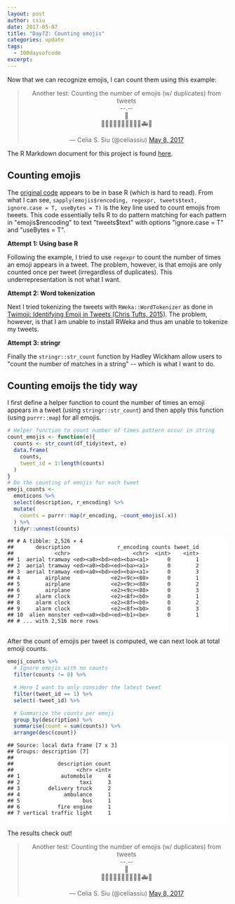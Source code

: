 ```yaml
---
layout: post
author: csiu
date: 2017-05-07
title: "Day72: Counting emojis"
categories: update
tags:
  - 100daysofcode
excerpt:
---
```

<style>
table th, table td {
  padding-bottom: 0.6em;
}
tbody {
  font-family: Menlo, Monaco, Consolas, monospace; font-size:0.6em; padding-bottom: 1em;
}
pre.highlight.whitebackground {
  background-color: #FFF;
}
</style>

Now that we can recognize emojis, I can count them using this example:

<center>
<blockquote class="twitter-tweet" data-lang="en"><p lang="en" dir="ltr">Another test: Counting the number of emojis (w/ duplicates) from tweets <br> --.--<br> 🚦<br> 🚗🚗🚌🚕🚒🚕🚕🚚🚚🚗🚑🚗</p>&mdash; Celia S. Siu (@celiassiu) <a href="https://twitter.com/celiassiu/status/861443380076699648">May 8, 2017</a></blockquote> <script async src="//platform.twitter.com/widgets.js" charset="utf-8"></script>
</center>

The R Markdown document for this project is found [here](https://gist.github.com/csiu/a20433adb05618bbbd9f89b8f75acbdf/3438f2c028670cb07b1735037197bf30e3ddea3a).

## Counting emojis

The [original code](https://prismoji.com/2017/02/06/emoji-data-science-in-r-tutorial/#part2) appears to be in base R (which is hard to read). From what I can see, `sapply(emojis$rencoding, regexpr, tweets$text, ignore.case = T, useBytes = T)` is the key line used to count emojis from tweets. This code essentially tells R to do pattern matching for each pattern in "emojis$rencoding" to text "tweets$text" with options "ignore.case = T" and "useBytes = T".

**Attempt 1: Using base R**

Following the example, I tried to use `regexpr` to count the number of times an emoji appears in a tweet. The problem, however, is that emojis are only counted once per tweet (irregardless of duplicates). This underrepresentation is not what I want.

**Attempt 2: Word tokenization**

Next I tried tokenizing the tweets with `RWeka::WordTokenizer` as done in [Twimoji: Identifying Emoji in Tweets (Chris Tufts, 2015)](http://miningthedetails.com/blog/r/IdentifyEmojiInTweets/). The problem, however, is that I am unable to install RWeka and thus am unable to tokenize my tweets.

**Attempt 3: stringr**

Finally the `stringr::str_count` function by Hadley Wickham allow users to "count the number of matches in a string" -- which is what I want to do.

## Counting emoijs the tidy way

I first define a helper function to count the number of times an emoji appears in a tweet (using `stringr::str_count`) and then apply this function (using `purrr::map`) for all emojis.

```r
# Helper function to count number of times pattern occur in string
count_emojis <- function(e){
  counts <- str_count(df_tidy$text, e)
  data.frame(
    counts,
    tweet_id = 1:length(counts)
  )
}
# Do the counting of emojis for each tweet
emoji_counts <-
  emoticons %>%
  select(description, r_encoding) %>%
  mutate(
    counts = purrr::map(r_encoding, ~count_emojis(.x))
  ) %>%
  tidyr::unnest(counts)
```

<div class="highlighter-rouge">
<pre class="highlight whitebackground">
<code>## # A tibble: 2,526 × 4
##       description               r_encoding counts tweet_id
##             &lt;chr&gt;                    &lt;chr&gt;  &lt;int&gt;    &lt;int&gt;
## 1  aerial tramway &lt;ed&gt;&lt;a0&gt;&lt;bd&gt;&lt;ed&gt;&lt;ba&gt;&lt;a1&gt;      0        1
## 2  aerial tramway &lt;ed&gt;&lt;a0&gt;&lt;bd&gt;&lt;ed&gt;&lt;ba&gt;&lt;a1&gt;      0        2
## 3  aerial tramway &lt;ed&gt;&lt;a0&gt;&lt;bd&gt;&lt;ed&gt;&lt;ba&gt;&lt;a1&gt;      0        3
## 4        airplane             &lt;e2&gt;&lt;9c&gt;&lt;88&gt;      0        1
## 5        airplane             &lt;e2&gt;&lt;9c&gt;&lt;88&gt;      0        2
## 6        airplane             &lt;e2&gt;&lt;9c&gt;&lt;88&gt;      0        3
## 7     alarm clock             &lt;e2&gt;&lt;8f&gt;&lt;b0&gt;      0        1
## 8     alarm clock             &lt;e2&gt;&lt;8f&gt;&lt;b0&gt;      0        2
## 9     alarm clock             &lt;e2&gt;&lt;8f&gt;&lt;b0&gt;      0        3
## 10  alien monster &lt;ed&gt;&lt;a0&gt;&lt;bd&gt;&lt;ed&gt;&lt;b1&gt;&lt;be&gt;      0        1
## # ... with 2,516 more rows
</code>
</pre>
</div>

After the count of emojis per tweet is computed, we can next look at total emoiji counts.

```r
emoji_counts %>%
  # Ignore emojis with no counts
  filter(counts != 0) %>%

  # Here I want to only consider the latest tweet
  filter(tweet_id == 1) %>%
  select(-tweet_id) %>%

  # Summarize the counts per emoji
  group_by(description) %>%
  summarise(count = sum(counts)) %>%
  arrange(desc(count))
```

<div class="highlighter-rouge">
<pre class="highlight whitebackground">
<code>## Source: local data frame [7 x 3]
## Groups: description [7]
##
##              description count
##                    &lt;chr&gt; &lt;int&gt;
## 1             automobile     4
## 2                   taxi     3
## 3         delivery truck     2
## 4              ambulance     1
## 5                    bus     1
## 6            fire engine     1
## 7 vertical traffic light     1
</code>
</pre>
</div>

The results check out!

<center>
<blockquote class="twitter-tweet" data-lang="en"><p lang="en" dir="ltr">Another test: Counting the number of emojis (w/ duplicates) from tweets <br> --.--<br> 🚦<br> 🚗🚗🚌🚕🚒🚕🚕🚚🚚🚗🚑🚗</p>&mdash; Celia S. Siu (@celiassiu) <a href="https://twitter.com/celiassiu/status/861443380076699648">May 8, 2017</a></blockquote> <script async src="//platform.twitter.com/widgets.js" charset="utf-8"></script>
</center>
